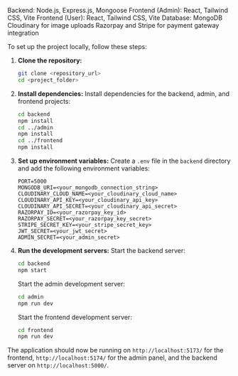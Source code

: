 Backend: Node.js, Express.js, Mongoose
Frontend (Admin): React, Tailwind CSS, Vite
Frontend (User): React, Tailwind CSS, Vite
Database: MongoDB
Cloudinary for image uploads
Razorpay and Stripe for payment gateway integration

To set up the project locally, follow these steps:

1. **Clone the repository:**
   ```bash
   git clone <repository_url>
   cd <project_folder>
   ```

2. **Install dependencies:**
   Install dependencies for the backend, admin, and frontend projects:
   ```bash
   cd backend
   npm install
   cd ../admin
   npm install
   cd ../frontend
   npm install
   ```

3. **Set up environment variables:**
   Create a `.env` file in the `backend` directory and add the following environment variables:
   ```env
   PORT=5000
   MONGODB_URI=<your_mongodb_connection_string>
   CLOUDINARY_CLOUD_NAME=<your_cloudinary_cloud_name>
   CLOUDINARY_API_KEY=<your_cloudinary_api_key>
   CLOUDINARY_API_SECRET=<your_cloudinary_api_secret>
   RAZORPAY_ID=<your_razorpay_key_id>
   RAZORPAY_SECRET=<your_razorpay_key_secret>
   STRIPE_SECRET_KEY=<your_stripe_secret_key>
   JWT_SECRET=<your_jwt_secret>
   ADMIN_SECRET=<your_admin_secret>
   ```

4. **Run the development servers:**
   Start the backend server:
   ```bash
   cd backend
   npm start
   ```
   Start the admin development server:
   ```bash
   cd admin
   npm run dev
   ```
   Start the frontend development server:
   ```bash
   cd frontend
   npm run dev
   ```

The application should now be running on `http://localhost:5173/` for the frontend, `http://localhost:5174/` for the admin panel, and the backend server on `http://localhost:5000/`.